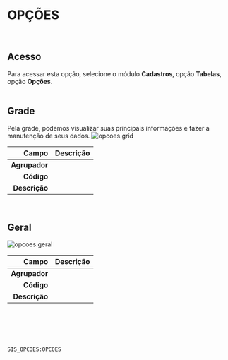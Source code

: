# OPÇÕES
<br>

## Acesso
Para acessar esta opção, selecione o módulo **Cadastros**, opção **Tabelas**, opção **Opções**.
<br>
<br>

## Grade
Pela grade, podemos visualizar suas principais informações e fazer a manutenção de seus dados.
![opcoes.grid](https://raw.githubusercontent.com/netforcews/docs-erp/master/cadastros/imagens/opcoes.grid.png)

Campo | Descrição
--:|---
**Agrupador** | 
**Código** | 
**Descrição** | 
<br>

## Geral
![opcoes.geral](https://raw.githubusercontent.com/netforcews/docs-erp/master/cadastros/imagens/opcoes.geral.png)

Campo | Descrição
--:|---
**Agrupador** | 
**Código** | 
**Descrição** | 
<br>
<br>
<br>
<br>

```SIS_OPCOES:OPCOES```
